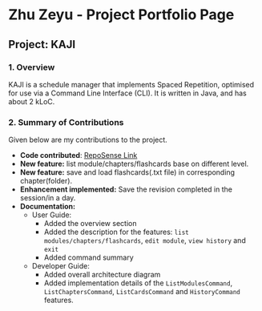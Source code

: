 # Zhu Zeyu - Project Portfolio Page

## Project: KAJI

### 1. Overview 
KAJI is a schedule manager that implements Spaced Repetition, optimised for use via a Command Line Interface (CLI).
It is written in Java, and has about 2 kLoC.

### 2. Summary of Contributions
Given below are my contributions to the project.

* **Code contributed**: [RepoSense Link](https://nus-cs2113-ay2021s1.github.io/tp-dashboard/#breakdown=true&search=F11-3&sort=groupTitle&sortWithin=title&since=2020-09-27&timeframe=commit&mergegroup=&groupSelect=groupByRepos&checkedFileTypes=functional-code&tabOpen=true&tabType=authorship&tabAuthor=Jane-Ng&tabRepo=AY2021S1-CS2113T-F11-3%2Ftp%5Bmaster%5D&authorshipIsMergeGroup=false&authorshipFileTypes=functional-code)
* **New feature:** list module/chapters/flashcards base on different level.
* **New feature:** save and load flashcards(.txt file) in corresponding chapter(folder).
* **Enhancement implemented:** Save the revision completed in the session/in a day.
* **Documentation:**
    * User Guide:
        * Added the overview section
        * Added the description for the features: `list modules/chapters/flashcards`, `edit module`, `view history` and `exit`
        * Added command summary
    * Developer Guide:
        * Added overall architecture diagram 
        * Added implementation details of the `ListModulesCommand`, `ListChaptersCommand`, `ListCardsCommand` and `HistoryCommand` features. 
        